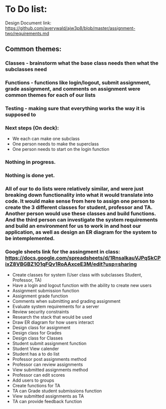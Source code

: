 # To Do list:

Design Document link: https://github.com/averywald/ajw3p8/blob/master/assignment-two/requirements.md

## Common themes:

### Classes - brainstorm what the base class needs then what the subclasses need

### Functions - functions like login/logout, submit assignment, grade assignment, and comments on assignment were common themes for each of our lists

### Testing - making sure that everything works the way it is supposed to


### Next steps (On deck):
- We each can make one subclass
- One person needs to make the superclass
- One person needs to start on the login function
  
### Nothing in progress.
  
### Nothing is done yet.

### All of our to do lists were relatively similar, and were just breaking down functionality into what it would translate into code. It would make sense from here to assign one person to create the 3 different classes for student, professor and TA. Another person would use these classes and build functions. And the third person can investigate the system requirements and build an environment for us to work in and host our application, as well as design an ER diagram for the system to be intemplemented. 



### Google sheets link for the assingment in class: https://docs.google.com/spreadsheets/d/1RnsalkauVJPqSkCPixZ8VBGBZ1O1qFQv1RoAAxceE3M/edit?usp=sharing

- Create classes for system (User class with subclasses Student, Professor, TA)
- Have a login and logout function with the ability to create new users
- Assignment submission function
- Assignment grade function
- Comments when submitting and grading assignment
- Evaluate system requirements for a server
- Review security constraints
- Research the stack that would be used
- Draw ER diagram for how users interact
- Design class for assignment
- Design class for Grades
- Design class for Classes
- Student submit assignment function
- Student View calender
- Student has a to do list
- Professor post assignments method
- Professor can review assignments
- View submitted assignments method
- Professor can edit scores
- Add users to groups
- Create functions for TA
- TA can Grade student submissions function
- View submitted assignments as TA
- TA can provide feedback function
